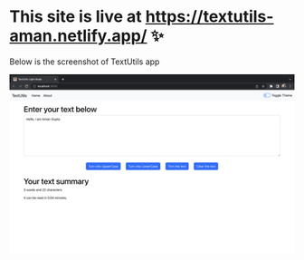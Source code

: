 # This site is live at https://textutils-aman.netlify.app/ ✨
Below is the screenshot of TextUtils app

<img src="/public/SS.png" alt="">